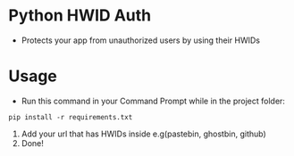 # Python HWID Auth

- Protects your app from unauthorized users by using their HWIDs

# Usage

-  Run this command in your Command Prompt while in the project folder:
```
pip install -r requirements.txt
```
1. Add your url that has HWIDs inside e.g(pastebin, ghostbin, github)
2. Done!
